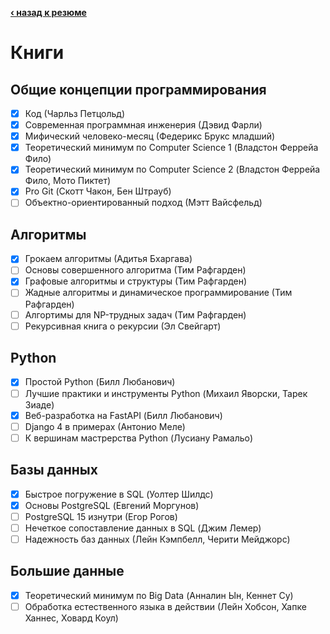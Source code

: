 **[‹ назад к резюме](/README.md)**

# Книги

## Общие концепции программирования

- [x] Код (Чарльз Петцольд)
- [x] Современная программная инженерия (Дэвид Фарли)
- [x] Мифический человеко-месяц (Федерикс Брукс младший)
- [x] Теоретический минимум по Computer Science 1 (Владстон Феррейа Фило)
- [x] Теоретический минимум по Computer Science 2 (Владстон Феррейа Фило, Мото Пиктет)
- [x] Pro Git (Скотт Чакон, Бен Штрауб)
- [ ] Объектно-ориентированный подход (Мэтт Вайсфельд)

## Алгоритмы

- [x] Грокаем алгоритмы (Адитья Бхаргава)
- [ ] Основы совершенного алгоритма (Тим Рафгарден)
- [x] Графовые алгоритмы и структуры (Тим Рафгарден)
- [ ] Жадные алгоритмы и динамическое программирование (Тим Рафгарден)
- [ ] Алгортимы для NP-трудных задач (Тим Рафгарден)
- [ ] Рекурсивная книга о рекурсии (Эл Свейгарт)

## Python

- [x] Простой Python (Билл Любанович)
- [ ] Лучшие практики и инструменты Python (Михаил Яворски, Тарек Зиаде)
- [x] Веб-разработка на FastAPI (Билл Любанович)
- [ ] Django 4 в примерах (Антонио Меле)
- [ ] К вершинам мастрерства Python (Лусиану Рамальо)

## Базы данных

- [x] Быстрое погружение в SQL (Уолтер Шилдс)
- [x] Основы PostgreSQL (Евгений Моргунов)
- [ ] PostgreSQL 15 изнутри (Егор Рогов)
- [ ] Нечеткое сопоставление данных в SQL (Джим Лемер)
- [ ] Надежность баз данных (Лейн Кэмпбелл, Черити Мейджорс)

## Большие данные

- [x] Теоретический минимум по Big Data (Анналин Ын, Кеннет Су)
- [ ] Обработка естественного языка в действии (Лейн Хобсон, Хапке Ханнес, Ховард Коул)

